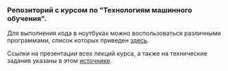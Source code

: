### Репозиторий с курсом по "Технологиям машинного обучения". 

Для выполнения кода в ноутбуках можно воспользоваться различными программами, список которых приведен [здесь](https://github.com/ugapanyuk/courses_current/wiki/IDE).

Ссылки на презентации всех лекций курса, а также на технические задания указаны в этом [источнике](https://github.com/ugapanyuk/courses_current/wiki/COURSE_TMO_SPRING_2024).